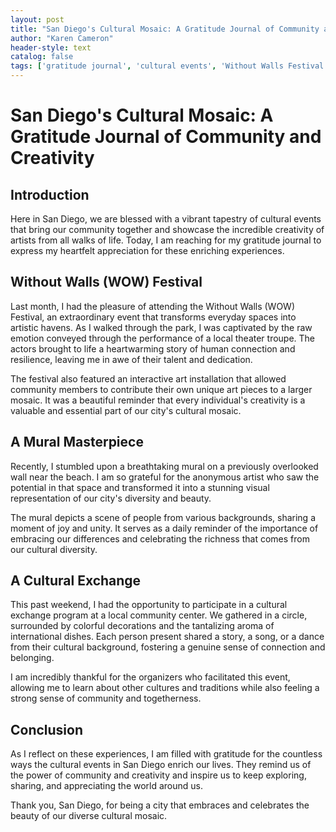 ```yaml
---
layout: post
title: "San Diego's Cultural Mosaic: A Gratitude Journal of Community and Creativity"
author: "Karen Cameron"
header-style: text
catalog: false
tags: ['gratitude journal', 'cultural events', 'Without Walls Festival', 'community', 'creativity', 'mural', 'cultural exchange', 'diversity']
---
```


# San Diego's Cultural Mosaic: A Gratitude Journal of Community and Creativity

## Introduction

Here in San Diego, we are blessed with a vibrant tapestry of cultural events that bring our community together and showcase the incredible creativity of artists from all walks of life. Today, I am reaching for my gratitude journal to express my heartfelt appreciation for these enriching experiences.

## Without Walls (WOW) Festival

Last month, I had the pleasure of attending the Without Walls (WOW) Festival, an extraordinary event that transforms everyday spaces into artistic havens. As I walked through the park, I was captivated by the raw emotion conveyed through the performance of a local theater troupe. The actors brought to life a heartwarming story of human connection and resilience, leaving me in awe of their talent and dedication.

The festival also featured an interactive art installation that allowed community members to contribute their own unique art pieces to a larger mosaic. It was a beautiful reminder that every individual's creativity is a valuable and essential part of our city's cultural mosaic.

## A Mural Masterpiece

Recently, I stumbled upon a breathtaking mural on a previously overlooked wall near the beach. I am so grateful for the anonymous artist who saw the potential in that space and transformed it into a stunning visual representation of our city's diversity and beauty.

The mural depicts a scene of people from various backgrounds, sharing a moment of joy and unity. It serves as a daily reminder of the importance of embracing our differences and celebrating the richness that comes from our cultural diversity.

## A Cultural Exchange

This past weekend, I had the opportunity to participate in a cultural exchange program at a local community center. We gathered in a circle, surrounded by colorful decorations and the tantalizing aroma of international dishes. Each person present shared a story, a song, or a dance from their cultural background, fostering a genuine sense of connection and belonging.

I am incredibly thankful for the organizers who facilitated this event, allowing me to learn about other cultures and traditions while also feeling a strong sense of community and togetherness.

## Conclusion

As I reflect on these experiences, I am filled with gratitude for the countless ways the cultural events in San Diego enrich our lives. They remind us of the power of community and creativity and inspire us to keep exploring, sharing, and appreciating the world around us.

Thank you, San Diego, for being a city that embraces and celebrates the beauty of our diverse cultural mosaic.
